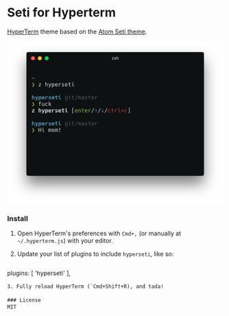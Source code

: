 # Seti for Hyperterm

[HyperTerm](https://github.com/zeit/hyperterm) theme based on the [Atom Seti theme](https://github.com/jesseweed/seti-ui).

![hyperseti](screenshot.png)

### Install
1. Open HyperTerm's preferences with `Cmd+,` (or manually at `~/.hyperterm.js`) with your editor.
2. Update your list of plugins to include `hyperseti`, like so:

	```js
plugins: [
	'hyperseti'
],
```
3. Fully reload HyperTerm (`Cmd+Shift+R), and tada!

### License
MIT
